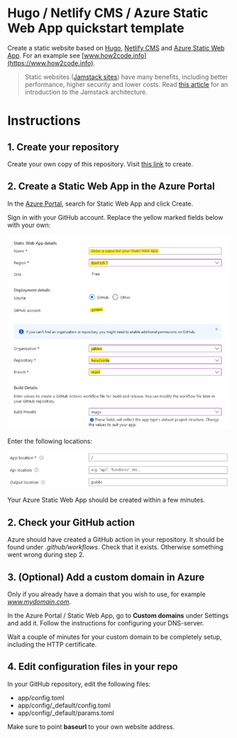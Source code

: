 # Hugo / Netlify CMS / Azure Static Web App quickstart template

Create a static website based on [Hugo](https://gohugo.io/), [Netlify CMS](https://www.netlifycms.org/) and [Azure Static Web App](https://docs.microsoft.com/en-us/azure/static-web-apps/). For an example see [www.how2code.info](https://www.how2code.info).

> Static websites ([Jamstack sites](https://www.jamstack.org)) have many benefits, including better performance, higher security and lower costs. Read [this article](https://www.how2code.info/en/blog/azure-static-web-apps-the-fast-and-secure-way-to-run-your-blog/) for an introduction to the Jamstack architecture.

# Instructions

## 1. Create your repository
Create your own copy of this repository. Visit [this link](https://github.com/jahlen/hugo-azure-static-webapp-quickstart/generate) to create.

## 2. Create a Static Web App in the Azure Portal
In the [Azure Portal](https://portal.azure.com/), search for Static Web App and click Create. 

Sign in with your GitHub account. Replace the yellow marked fields below with your own:

![Create Static Web App](readme-images/static-webapp-create.png)

Enter the following locations:

![Create Static Web App](readme-images/static-webapp-create-2.png)

Your Azure Static Web App should be created within a few minutes.

## 2. Check your GitHub action

Azure should have created a GitHub action in your repository. It should be found under *.github/workflows*. Check that it exists. Otherwise something went wrong during step 2.

## 3. (Optional) Add a custom domain in Azure

Only if you already have a domain that you wish to use, for example *www.mydomain.com*. 

In the Azure Portal / Static Web App, go to **Custom domains** under Settings and add it. Follow the instructions for configuring your DNS-server.

Wait a couple of minutes for your custom domain to be completely setup, including the HTTP certificate.

## 4. Edit configuration files in your repo

In your GitHub repository, edit the following files:

* app/config.toml
* app/config/_default/config.toml
* app/config/_default/params.toml

Make sure to point **baseurl** to your own website address. 

